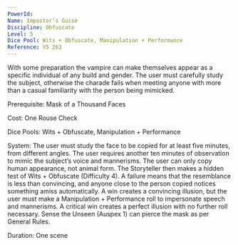 ```yaml
---
PowerId: 
Name: Impostor’s Guise
Discipline: Obfuscate
Level: 5
Dice Pool: Wits + Obfuscate, Manipulation + Performance
Reference: V5 263
---
```

With some preparation the vampire can make themselves appear as a specific individual of any build and gender. The user must carefully study the subject, otherwise the charade fails when meeting anyone with more than a casual familiarity with the person being mimicked.   

Prerequisite: Mask of a Thousand Faces 

Cost: One Rouse Check   

Dice Pools: Wits + Obfuscate, Manipulation + Performance   

System: The user must study the face to be copied for at least five minutes, from different angles. The user requires another ten minutes of observation to mimic the subject’s voice and mannerisms. The user can only copy human appearance, not animal form. The Storyteller then makes a hidden test of Wits + Obfuscate (Difficulty 4). A failure means that the resemblance is less than convincing, and anyone close to the person copied notices something amiss automatically. A win creates a convincing illusion, but the user must make a Manipulation + Performance roll to impersonate speech and mannerisms. A critical win creates a perfect illusion with no further roll necessary. Sense the Unseen (Auspex 1) can pierce the mask as per General Rules.   

Duration: One scene